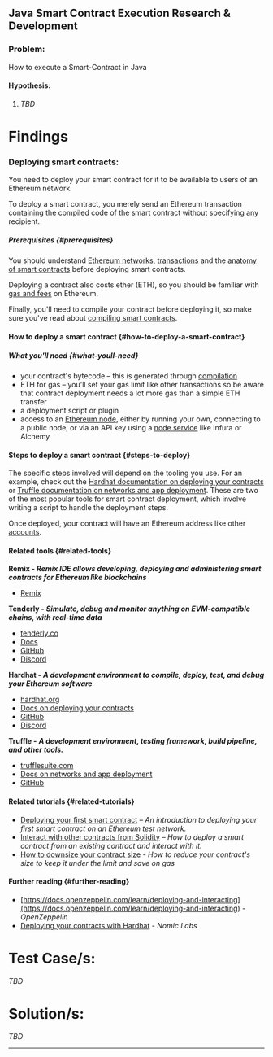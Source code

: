 ## Java Smart Contract Execution Research & Development


### Problem:
How to execute a Smart-Contract in Java

#### Hypothesis:
1. *TBD*

# Findings
### Deploying smart contracts:

You need to deploy your smart contract for it to be available to users of an Ethereum network.

To deploy a smart contract, you merely send an Ethereum transaction containing the compiled code of the smart contract without specifying any recipient.

##### Prerequisites {#prerequisites}

You should understand [Ethereum networks](https://ethereum.org/en/developers/docs/networks/), [transactions](https://ethereum.org/en/developers/docs/transactions/) and the [anatomy of smart contracts](https://ethereum.org/en/developers/docs/smart-contracts/anatomy/) before deploying smart contracts.

Deploying a contract also costs ether (ETH), so you should be familiar with [gas and fees](https://ethereum.org/en/developers/docs/gas/) on Ethereum.

Finally, you'll need to compile your contract before deploying it, so make sure you've read about [compiling smart contracts](/developers/docs/smart-contracts/compiling/).

#### How to deploy a smart contract {#how-to-deploy-a-smart-contract}

##### What you'll need {#what-youll-need}

- your contract's bytecode – this is generated through [compilation](https://ethereum.org/en/developers/docs/smart-contracts/compiling/)
- ETH for gas – you'll set your gas limit like other transactions so be aware that contract deployment needs a lot more gas than a simple ETH transfer
- a deployment script or plugin
- access to an [Ethereum node](https://ethereum.org/en/developers/docs/nodes-and-clients/), either by running your own, connecting to a public node, or via an API key using a [node service](https://ethereum.org/en/developers/docs/nodes-and-clients/nodes-as-a-service/) like Infura or Alchemy

#### Steps to deploy a smart contract {#steps-to-deploy}

The specific steps involved will depend on the tooling you use. For an example, check out the [Hardhat documentation on deploying your contracts](https://hardhat.org/guides/deploying.html) or [Truffle documentation on networks and app deployment](https://www.trufflesuite.com/docs/truffle/advanced/networks-and-app-deployment). These are two of the most popular tools for smart contract deployment, which involve writing a script to handle the deployment steps.

Once deployed, your contract will have an Ethereum address like other [accounts](https://ethereum.org/en/developers/docs/accounts/).

#### Related tools {#related-tools}

**Remix - _Remix IDE allows developing, deploying and administering smart contracts for Ethereum like blockchains_**

- [Remix](https://remix.ethereum.org)

**Tenderly - _Simulate, debug and monitor anything on EVM-compatible chains, with real-time data_**

- [tenderly.co](https://tenderly.co/)
- [Docs](https://docs.tenderly.co/)
- [GitHub](https://github.com/Tenderly)
- [Discord](https://discord.gg/eCWjuvt)

**Hardhat - _A development environment to compile, deploy, test, and debug your Ethereum software_**

- [hardhat.org](https://hardhat.org/getting-started/)
- [Docs on deploying your contracts](https://hardhat.org/guides/deploying.html)
- [GitHub](https://github.com/nomiclabs/hardhat)
- [Discord](https://discord.com/invite/TETZs2KK4k)

**Truffle -** **_A development environment, testing framework, build pipeline, and other tools._**

- [trufflesuite.com](https://www.trufflesuite.com/)
- [Docs on networks and app deployment](https://www.trufflesuite.com/docs/truffle/advanced/networks-and-app-deployment)
- [GitHub](https://github.com/trufflesuite/truffle)

#### Related tutorials {#related-tutorials}

- [Deploying your first smart contract](https://ethereum.org/en/developers/tutorials/deploying-your-first-smart-contract/) _– An introduction to deploying your first smart contract on an Ethereum test network._
- [Interact with other contracts from Solidity](https://ethereum.org/en/developers/tutorials/interact-with-other-contracts-from-solidity/) _– How to deploy a smart contract from an existing contract and interact with it._
- [How to downsize your contract size](https://ethereum.org/en/developers/tutorials/downsizing-contracts-to-fight-the-contract-size-limit/) _- How to reduce your contract's size to keep it under the limit and save on gas_

#### Further reading {#further-reading}

- [https://docs.openzeppelin.com/learn/deploying-and-interacting](https://docs.openzeppelin.com/learn/deploying-and-interacting) - _OpenZeppelin_
- [Deploying your contracts with Hardhat](https://hardhat.org/guides/deploying.html) - _Nomic Labs_

# Test Case/s:
*TBD*
# Solution/s:
*TBD*

-----------------------------------------------------------------------
